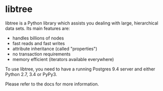 libtree
=======

libtree is a Python library which assists you dealing with large, hierarchical
data sets. Its main features are:

  - handles billions of nodes
  - fast reads and fast writes
  - attribute inheritance (called "properties")
  - no transaction requirements
  - memory efficient (iterators available everywhere)

To use libtree, you need to have a running Postgres 9.4 server and either
Python 2.7, 3.4 or PyPy3.

Please refer to the docs for more information.
